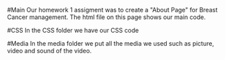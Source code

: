 #Main
Our homework 1 assigment was to create a "About Page" for Breast Cancer management.
The html file on this page shows our main code.

#CSS
In the CSS folder we have our CSS code

#Media
In the media folder we put all the media we used such as picture, video and sound of the video.
